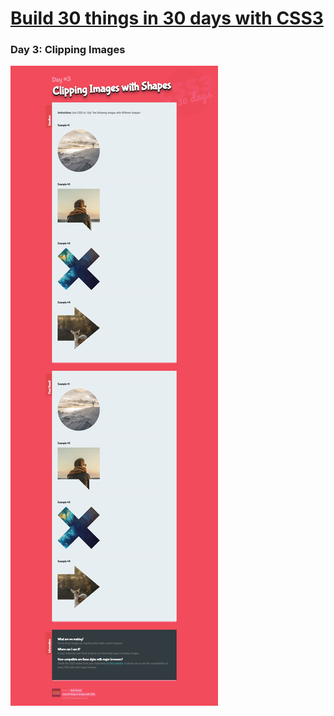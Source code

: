 # [Build 30 things in 30 days with CSS3][1]
[1]: https://codecollege.ca/p/css3-coding-challenge

### Day 3: Clipping Images

![](./capture.png)
